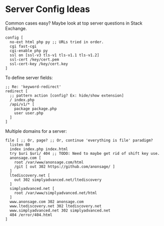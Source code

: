 # Server Config Ideas

Common cases easy? Maybe look at top server questions in Stack Exchange.

    config [
      no-ext html php py ;; URLs tried in order.
      cgi fast-cgi
      cgi-enable php py
      ssl on [ssl-v3 tls-v1 tls-v1.1 tls-v1.2]
      ssl-cert /key/cert.pem
      ssl-cert-key /key/cert.key
    ]

To define server fields:

    ;; Re: 'keyword-redirect'
    redirect [
      ;; pattern action [config? Ex: hide/show extension]
      / index.php
      /api/v1/* [
        package package.php
        user user.php
      ]
    ]

Multiple domains for a server:

    file [ ;; Or, page? ;; Or, continue 'everything is file' paradigm?
      listen 80
      index index.php index.html
      try $uri $uri/ 404 ;; TODO: Need to maybe get rid of shift key use.
      anonsage.com [
        root /var/www/anonsage.com/html
        /git [ out 302 https://github.com/anonsage/ ]
      ]
      ltediscovery.net [
        out 302 simplyadvanced.net/ltediscovery
      ]
      simplyadvanced.net [
        root /var/www/simplyadvanced.net/html
      ]
      www.anonsage.com 302 anonsage.com
      www.ltediscovery.net 302 ltediscovery.net
      www.simplyadvanced.net 302 simplyadvanced.net
      404 /error/404.html
    ]
